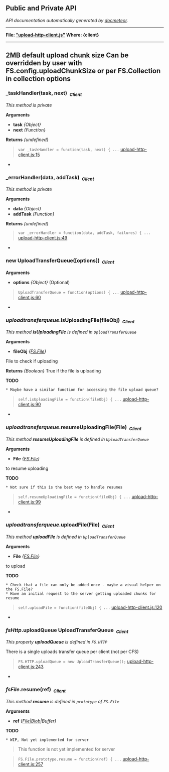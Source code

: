 ## Public and Private API ##

_API documentation automatically generated by [docmeteor](https://github.com/raix/docmeteor)._

***

__File: ["upload-http-client.js"](upload-http-client.js) Where: {client}__

***

2MB default upload chunk size
Can be overridden by user with FS.config.uploadChunkSize or per FS.Collection in collection options
-

### <a name="_taskHandler"></a>_taskHandler(task, next)&nbsp;&nbsp;<sub><i>Client</i></sub> ###

*This method is private*

__Arguments__

* __task__ *{Object}*  
* __next__ *{Function}*  

__Returns__  *{undefined}*


> ```var _taskHandler = function(task, next) { ...``` [upload-http-client.js:15](upload-http-client.js#L15)


-

### <a name="_errorHandler"></a>_errorHandler(data, addTask)&nbsp;&nbsp;<sub><i>Client</i></sub> ###

*This method is private*

__Arguments__

* __data__ *{Object}*  
* __addTask__ *{Function}*  

__Returns__  *{undefined}*


> ```var _errorHandler = function(data, addTask, failures) { ...``` [upload-http-client.js:49](upload-http-client.js#L49)


-

### <a name="UploadTransferQueue"></a>new UploadTransferQueue([options])&nbsp;&nbsp;<sub><i>Client</i></sub> ###


__Arguments__

* __options__ *{Object}*  (Optional)

> ```UploadTransferQueue = function(options) { ...``` [upload-http-client.js:60](upload-http-client.js#L60)


-

### <a name="UploadTransferQueue.isUploadingFile"></a>*uploadtransferqueue*.isUploadingFile(fileObj)&nbsp;&nbsp;<sub><i>Client</i></sub> ###

*This method __isUploadingFile__ is defined in `UploadTransferQueue`*

__Arguments__

* __fileObj__ *{[FS.File](#FS.File)}*  

 File to check if uploading


__Returns__  *{Boolean}*
True if the file is uploading

__TODO__
```
* Maybe have a similar function for accessing the file upload queue?
```



> ```self.isUploadingFile = function(fileObj) { ...``` [upload-http-client.js:90](upload-http-client.js#L90)


-

### <a name="UploadTransferQueue.resumeUploadingFile"></a>*uploadtransferqueue*.resumeUploadingFile(File)&nbsp;&nbsp;<sub><i>Client</i></sub> ###

*This method __resumeUploadingFile__ is defined in `UploadTransferQueue`*

__Arguments__

* __File__ *{[FS.File](#FS.File)}*  

 to resume uploading


__TODO__
```
* Not sure if this is the best way to handle resumes
```

> ```self.resumeUploadingFile = function(fileObj) { ...``` [upload-http-client.js:99](upload-http-client.js#L99)


-

### <a name="UploadTransferQueue.uploadFile"></a>*uploadtransferqueue*.uploadFile(File)&nbsp;&nbsp;<sub><i>Client</i></sub> ###

*This method __uploadFile__ is defined in `UploadTransferQueue`*

__Arguments__

* __File__ *{[FS.File](#FS.File)}*  

 to upload


__TODO__
```
* Check that a file can only be added once - maybe a visual helper on the FS.File?
* Have an initial request to the server getting uploaded chunks for resume
```

> ```self.uploadFile = function(fileObj) { ...``` [upload-http-client.js:120](upload-http-client.js#L120)


-

### <a name="FS.HTTP.uploadQueue"></a>*fsHttp*.uploadQueue UploadTransferQueue&nbsp;&nbsp;<sub><i>Client</i></sub> ###

*This property __uploadQueue__ is defined in `FS.HTTP`*


There is a single uploads transfer queue per client (not per CFS)

> ```FS.HTTP.uploadQueue = new UploadTransferQueue();``` [upload-http-client.js:243](upload-http-client.js#L243)


-

### <a name="FS.File.prototype.resume"></a>*fsFile*.resume(ref)&nbsp;&nbsp;<sub><i>Client</i></sub> ###

*This method __resume__ is defined in `prototype` of `FS.File`*

__Arguments__

* __ref__ *{[File](#File)|[Blob](#Blob)|Buffer}*  

__TODO__
```
* WIP, Not yet implemented for server
```


> This function is not yet implemented for server

> ```FS.File.prototype.resume = function(ref) { ...``` [upload-http-client.js:257](upload-http-client.js#L257)


